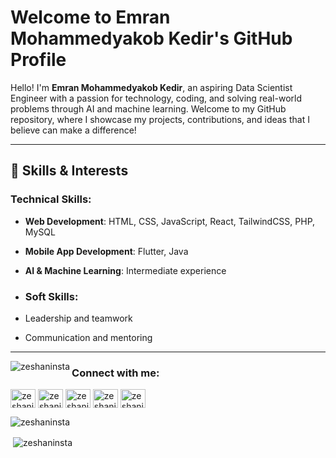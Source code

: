 # Welcome to Emran Mohammedyakob Kedir's GitHub Profile

Hello! I'm **Emran Mohammedyakob Kedir**, an aspiring Data Scientist Engineer with a passion for technology, coding, and solving real-world problems through AI and machine learning. Welcome to my GitHub repository, where I showcase my projects, contributions, and ideas that I believe can make a difference!

---

## 🚀 Skills & Interests

### Technical Skills:
- **Web Development**: HTML, CSS, JavaScript, React, TailwindCSS, PHP, MySQL
- **Mobile App Development**: Flutter, Java
- **AI & Machine Learning**: Intermediate experience

- ### Soft Skills:
- Leadership and teamwork
- Communication and mentoring

---
<div display='flex' justify='center' align='center'>
  <p><img align="left" src="https://github-readme-stats.vercel.app/api/top-langs?username=zeshaninsta&show_icons=true&locale=en&layout=compact" alt="zeshaninsta" /></p>
</div>

<h3 align="left">Connect with me:</h3>
<p align="left">
<a href="https://twitter.com/zeshaninsta" target="blank"><img align="center" src="https://raw.githubusercontent.com/rahuldkjain/github-profile-readme-generator/master/src/images/icons/Social/twitter.svg" alt="zeshaninsta" height="30" width="40" /></a>
<a href="https://linkedin.com/in/zeshaninsta" target="blank"><img align="center" src="https://raw.githubusercontent.com/rahuldkjain/github-profile-readme-generator/master/src/images/icons/Social/linked-in-alt.svg" alt="zeshaninsta" height="30" width="40" /></a>
<a href="https://kaggle.com/zeshaninsta" target="blank"><img align="center" src="https://raw.githubusercontent.com/rahuldkjain/github-profile-readme-generator/master/src/images/icons/Social/kaggle.svg" alt="zeshaninsta" height="30" width="40" /></a>
<a href="https://instagram.com/zeshaninsta" target="blank"><img align="center" src="https://raw.githubusercontent.com/rahuldkjain/github-profile-readme-generator/master/src/images/icons/Social/instagram.svg" alt="zeshaninsta" height="30" width="40" /></a>
<a href="https://www.youtube.com/c/zeshaninsta" target="blank"><img align="center" src="https://raw.githubusercontent.com/rahuldkjain/github-profile-readme-generator/master/src/images/icons/Social/youtube.svg" alt="zeshaninsta" height="30" width="40" /></a>
</p>
<p><img align="center" src="https://github-readme-streak-stats.herokuapp.com/?user=zeshaninsta&" alt="zeshaninsta" /></p>
<p>&nbsp;<img align="center" src="https://github-readme-stats.vercel.app/api?username=zeshaninsta&show_icons=true&locale=en" alt="zeshaninsta" /></p>


